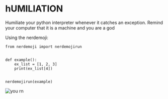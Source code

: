 # hUMILIATION

Humiliate your python interpreter whenever it catches an exception. Remind your computer that it is 
a machine and you are a god


Using the nerdemoji:
```
from nerdemoji import nerdemojirun


def example():
    ex_list = [1, 2, 3]
    print(ex_list[4])


nerdemojirun(example)
```


![you rn](https://c.tenor.com/DuThn51FjPcAAAAC/nerd-emoji-nerd.gif)